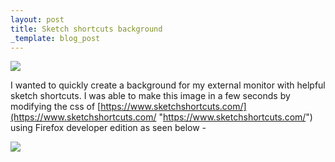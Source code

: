 ```yaml
---
layout: post
title: Sketch shortcuts background
_template: blog_post
---
```


![](/uploads/image.png)

I wanted to quickly create a background for my external monitor with helpful sketch shortcuts. I was able to make this image in a few seconds by modifying the css of [https://www.sketchshortcuts.com/](https://www.sketchshortcuts.com/ "https://www.sketchshortcuts.com/") using Firefox developer edition as seen below - 

![](/uploads/screen-shot-2020-08-12-at-12-50-15-pm.png)
